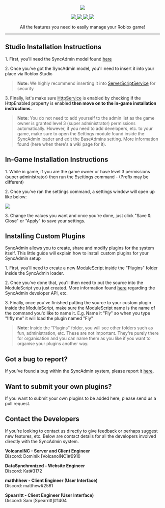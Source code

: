 <p align="center">
    <img src="http://i.imgur.com/YIzwAS5.png">
</p>
<p align="center">
    <a href="https://discord.gg/3nzcRkD">
        <img src="https://img.shields.io/discord/212155948863717377.svg">
    </a>
    <a href="https://twitter.com/SyncAdmin">
        <img src="https://img.shields.io/twitter/follow/SyncAdmin.svg?style=social&label=Follow&style=flat-square">
    </a>
    <a href="https://github.com/ForPizzaSake/SyncAdmin/issues">
        <img src="https://img.shields.io/github/issues/forpizzasake/syncadmin.svg?style=flat">
    </a>
    <a href="https://syncadmin.co">
        <img src="https://img.shields.io/website-up-down-green-red/https/syncadmin.co.svg?label=SyncAdmin%20Site">
    </a>
</p>

<p align="center">All the features you need to easily manage your Roblox game!</p>
<hr>

<h2>Studio Installation Instructions</h2>
<p>1. First, you'll need the SyncAdmin model found <a href="http://www.roblox.com/library/549677290/SyncAdmin">here</a></p>

<p>2. Once you've got the SyncAdmin model, you'll need to insert it into your place via Roblox Studio</p>
<blockquote>
<p><b>Note:</b> We highly recommend inserting it into <a href="http://wiki.roblox.com/index.phptitle=API:Class/ServerScriptService">ServerScriptService</a> for security</p>
</blockquote>

<p>3. Finally, let's make sure <a href="http://wiki.roblox.com/index.php?title=API:Class/HttpService">HttpService</a> is enabled by checking if the HttpEnabled property is enabled <b>then move on to the in-game installation instructions.</b></p>

<blockquote>
<p><b>Note:</b> You do not need to add yourself to the admin list as the game owner is granted level 3 (super administrator) permissions automatically. However, if you need to add developers, etc. to your game, make sure to open the Settings module found inside the SyncAdmin loader and edit the BaseAdmins setting. More information found (here when there's a wiki page for it).</p>
</blockquote>

<h2>In-Game Installation Instructions</h2>
<p>1. While in game, if you are the game owner or have level 3 permissions (super administrator) then run the !!settings command - (Prefix may be different)

<p>2. Once you've ran the settings command, a settings window will open up like below:</p>
<img src="https://image.prntscr.com/image/N2DlQXRbQfeedU1WlXx3pg.png">
<p>3. Change the values you want and once you're done, just click "Save & Close" or "Apply" to save your settings.

<h2>Installing Custom Plugins</h2>
<p>SyncAdmin allows you to create, share and modify plugins for the system itself. This little guide will explain how to install custom plugins for your SyncAdmin setup</p>

<p>1. First, you'll need to create a new <a href="http://wiki.roblox.com/index.php?title=API:Class/ModuleScript">ModuleScript</a> inside the "Plugins" folder inside the SyncAdmin loader.</p>

<p>2. Once you've done that, you'll then need to put the source into the ModuleScript you just created. More information found <a href="https://github.com/DataSynchronized/SyncAdmin/wiki">here</a> regarding the SyncAdmin developer API, etc.</p>

<p>3. Finally, once you've finished putting the source to your custom plugin inside the ModuleScript, make sure the ModuleScript name is the name of the command you'd like to name it. E.g. Name it "Fly" so when you type "!!fly me" it will load the plugin named "Fly"</p>

<blockquote>
<p><b>Note:</b> Inside the "Plugins" folder, you will see other folders such as fun, administration, etc. These are not important. They're purely there for organisation and you can name them as you like if you want to organise your plugins another way.</p>
</blockquote>

<h2>Got a bug to report?</h2>
<p>If you've found a bug within the SyncAdmin system, please report it <a href="https://github.com/DataSynchronized/SyncAdmin/issues">here</a>.</p>

<h2>Want to submit your own plugins?</h2>
<p>If you want to submit your own plugins to be added here, please send us a pull request.</p>

<h2>Contact the Developers</h2>
<p>If you're looking to contact us directly to give feedback or perhaps suggest new features, etc. Below are contact details for all the developers involved directly with the SyncAdmin system.</p>

<p><b>VolcanoINC - Server and Client Engineer</b>
<br>Discord: Dominik [VolcanoINC]#6910</p>

<p><b>DataSynchronized - Website Engineer</b>
<br>Discord: Kat#3172

<p><b>mathhhew - Client Engineer (User Interface)</b>
<br>Discord: matthew#2581</p>

<p><b>Spearritt - Client Engineer (User Interface)</b>
<br>Discord: Sam [Spearritt]#1404</p>

